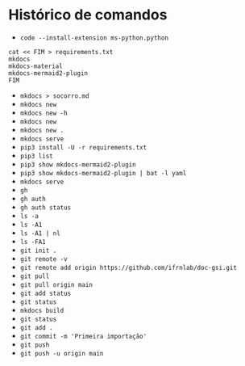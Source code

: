 # Histórico de comandos

- `code --install-extension ms-python.python`

```
cat << FIM > requirements.txt
mkdocs
mkdocs-material
mkdocs-mermaid2-plugin
FIM
```

- `mkdocs > socorro.md`
- `mkdocs new`
- `mkdocs new -h`
- `mkdocs new`
- `mkdocs new .`
- `mkdocs serve`
- `pip3 install -U -r requirements.txt`
- `pip3 list`
- `pip3 show mkdocs-mermaid2-plugin`
- `pip3 show mkdocs-mermaid2-plugin | bat -l yaml`
- `mkdocs serve`
- `gh`
- `gh auth `
- `gh auth status`
- `ls -a`
- `ls -A1`
- `ls -A1 | nl`
- `ls -FA1 `
- `git init .`
- `git remote -v`
- `git remote add origin https://github.com/ifrnlab/doc-gsi.git`
- `git pull`
- `git pull origin main`
- `git add status`
- `git status`
- `mkdocs build`
- `git status`
- `git add .`
- `git commit -m 'Primeira importação'`
- `git push `
- `git push -u origin main`